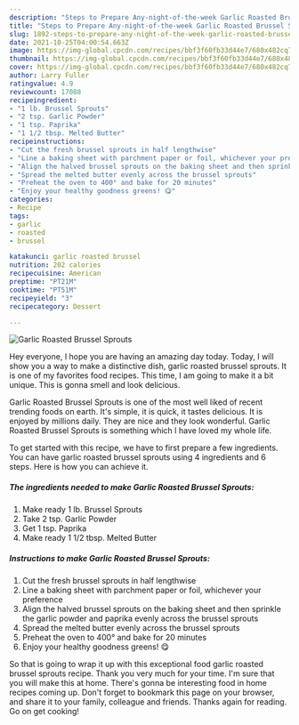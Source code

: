 ```yaml
---
description: "Steps to Prepare Any-night-of-the-week Garlic Roasted Brussel Sprouts"
title: "Steps to Prepare Any-night-of-the-week Garlic Roasted Brussel Sprouts"
slug: 1892-steps-to-prepare-any-night-of-the-week-garlic-roasted-brussel-sprouts
date: 2021-10-25T04:00:54.663Z
image: https://img-global.cpcdn.com/recipes/bbf3f60fb33d44e7/680x482cq70/garlic-roasted-brussel-sprouts-recipe-main-photo.jpg
thumbnail: https://img-global.cpcdn.com/recipes/bbf3f60fb33d44e7/680x482cq70/garlic-roasted-brussel-sprouts-recipe-main-photo.jpg
cover: https://img-global.cpcdn.com/recipes/bbf3f60fb33d44e7/680x482cq70/garlic-roasted-brussel-sprouts-recipe-main-photo.jpg
author: Larry Fuller
ratingvalue: 4.9
reviewcount: 17088
recipeingredient:
- "1 lb. Brussel Sprouts"
- "2 tsp. Garlic Powder"
- "1 tsp. Paprika"
- "1 1/2 tbsp. Melted Butter"
recipeinstructions:
- "Cut the fresh brussel sprouts in half lengthwise"
- "Line a baking sheet with parchment paper or foil, whichever your preference"
- "Align the halved brussel sprouts on the baking sheet and then sprinkle the garlic powder and paprika evenly across the brussel sprouts"
- "Spread the melted butter evenly across the brussel sprouts"
- "Preheat the oven to 400° and bake for 20 minutes"
- "Enjoy your healthy goodness greens! 😋"
categories:
- Recipe
tags:
- garlic
- roasted
- brussel

katakunci: garlic roasted brussel 
nutrition: 202 calories
recipecuisine: American
preptime: "PT21M"
cooktime: "PT51M"
recipeyield: "3"
recipecategory: Dessert

---
```



![Garlic Roasted Brussel Sprouts](https://img-global.cpcdn.com/recipes/bbf3f60fb33d44e7/680x482cq70/garlic-roasted-brussel-sprouts-recipe-main-photo.jpg)

Hey everyone, I hope you are having an amazing day today. Today, I will show you a way to make a distinctive dish, garlic roasted brussel sprouts. It is one of my favorites food recipes. This time, I am going to make it a bit unique. This is gonna smell and look delicious.



Garlic Roasted Brussel Sprouts is one of the most well liked of recent trending foods on earth. It's simple, it is quick, it tastes delicious. It is enjoyed by millions daily. They are nice and they look wonderful. Garlic Roasted Brussel Sprouts is something which I have loved my whole life.


To get started with this recipe, we have to first prepare a few ingredients. You can have garlic roasted brussel sprouts using 4 ingredients and 6 steps. Here is how you can achieve it.

<!--inarticleads1-->

##### The ingredients needed to make Garlic Roasted Brussel Sprouts:

1. Make ready 1 lb. Brussel Sprouts
1. Take 2 tsp. Garlic Powder
1. Get 1 tsp. Paprika
1. Make ready 1 1/2 tbsp. Melted Butter




<!--inarticleads2-->

##### Instructions to make Garlic Roasted Brussel Sprouts:

1. Cut the fresh brussel sprouts in half lengthwise
1. Line a baking sheet with parchment paper or foil, whichever your preference
1. Align the halved brussel sprouts on the baking sheet and then sprinkle the garlic powder and paprika evenly across the brussel sprouts
1. Spread the melted butter evenly across the brussel sprouts
1. Preheat the oven to 400° and bake for 20 minutes
1. Enjoy your healthy goodness greens! 😋




So that is going to wrap it up with this exceptional food garlic roasted brussel sprouts recipe. Thank you very much for your time. I'm sure that you will make this at home. There's gonna be interesting food in home recipes coming up. Don't forget to bookmark this page on your browser, and share it to your family, colleague and friends. Thanks again for reading. Go on get cooking!
